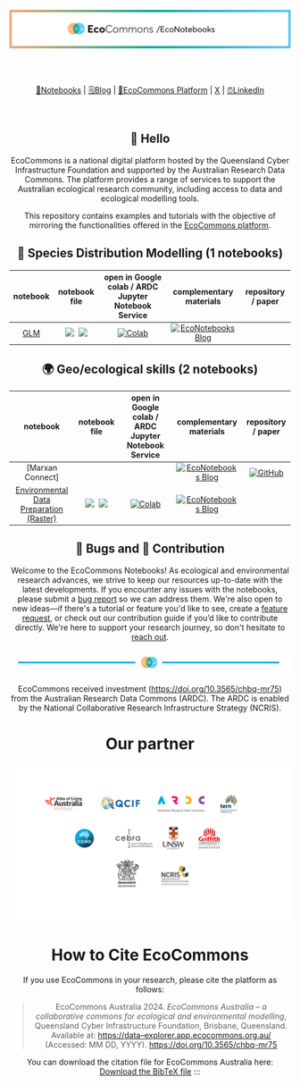 <div align="center">
  <p>
    <a align="center" href="" target="_blank">
      <img
        width="850"
        src="https://github.com/EcoCommons-Australia-2024-2026/notebooks/raw/main/assets/notebooks_banner_withframe.png" alt="Banner"
      >
    </a>
  </p>
  <br>
<br>

[📔Notebooks](https://github.com/EcoCommons-Australia-2024-2026/notebooks) \| [🗒️Blog](https://ecocommons-australia-2024-2026.github.io/ec-notebook_site) \| [🌿EcoCommons Platform](https://www.ecocommons.org.au) \| [X](https://twitter.com/EcoCommonsAus) \| [⏰LinkedIn](https://www.linkedin.com/company/ecocommons-australia/posts/?feedView=all)

<br> 

## 🐢 Hello

EcoCommons is a national digital platform hosted by the Queensland Cyber Infrastructure Foundation and supported by the Australian Research Data Commons. The platform provides a range of services to support the Australian ecological research community, including access to data and ecological modelling tools.

This repository contains examples and tutorials with the objective of mirroring the functionalities offered in the [EcoCommons platform](https://www.ecocommons.org.au/).

<!--- AUTOGENERATED-NOTEBOOKS-TABLE -->
<!---
   WARNING: DO NOT EDIT THIS TABLE MANUALLY. IT IS AUTOMATICALLY GENERATED.
   HEAD OVER TO CONTRIBUTING.MD FOR MORE DETAILS ON HOW TO MAKE CHANGES PROPERLY.
-->
## 🐨 Species Distribution Modelling (1 notebooks)
| **notebook** | **notebook file** | **open in Google colab / ARDC Jupyter Notebook Service** | **complementary materials** | **repository / paper** |
|:------------:|:---------------:|:-------------------------------------------------:|:---------------------------:|:----------------------:|
| [GLM](https://github.com/ecocommonsaustralia/notebooks/blob/main/notebooks/EC_GLM.ipynb) | <a href="https://github.com/ecocommonsaustralia/notebooks/blob/main/notebooks/EC_GLM.ipynb"><img src="https://github.com/ecocommonsaustralia/notebooks/raw/main/assets/jupyter_notebook.png" width="40%"></a>&nbsp;&nbsp;<a href="https://github.com/ecocommonsaustralia/notebooks/blob/main/notebooks/EC_GLM.qmd"><img src="https://github.com/ecocommonsaustralia/notebooks/raw/main/assets/quartomd.png" width="40%"></a> | [![Colab](https://colab.research.google.com/assets/colab-badge.svg)](https://colab.research.google.com/github/ecocommonsaustralia/notebooks/blob/main/notebooks/EC_GLM.ipynb) | [![EcoNotebooks Blog](https://github.com/ecocommonsaustralia/notebooks/raw/main/assets/notebook_icon.png)](https://EcoCommonsAustralia.github.io/notebook-blog/notebooks/EC_GLM/EC_GLM.html)  |  |
## 🌍 Geo/ecological skills (2 notebooks)
| **notebook** | **notebook file** | **open in Google colab / ARDC Jupyter Notebook Service** | **complementary materials** | **repository / paper** |
|:------------:|:---------------:|:-------------------------------------------------:|:---------------------------:|:----------------------:|
| [Marxan Connect] | | | [![EcoNotebooks Blog](https://github.com/ecocommonsaustralia/notebooks/raw/main/assets/notebook_icon.png)](https://EcoCommonsAustralia.github.io/notebook-blog/notebooks/sp/ecocommons-marxan-integration-poc.html)  | [![GitHub](https://badges.aleen42.com/src/github.svg)](https://github.com/EcoCommons-Australia-2024-2026/ecocommons-marxan-integration-poc.git) |
| [Environmental Data Preparation (Raster)](https://github.com/ecocommonsaustralia/notebooks/blob/main/notebooks/raster_preparation.ipynb) | <a href="https://github.com/ecocommonsaustralia/notebooks/blob/main/notebooks/raster_preparation.ipynb"><img src="https://github.com/ecocommonsaustralia/notebooks/raw/main/assets/jupyter_notebook.png" width="40%"></a>&nbsp;&nbsp;<a href="https://github.com/ecocommonsaustralia/notebooks/blob/main/notebooks/raster_preparation.qmd"><img src="https://github.com/ecocommonsaustralia/notebooks/raw/main/assets/quartomd.png" width="40%"></a> | [![Colab](https://colab.research.google.com/assets/colab-badge.svg)](https://colab.research.google.com/github/ecocommonsaustralia/notebooks/blob/main/notebooks/raster_preparation.ipynb) | [![EcoNotebooks Blog](https://github.com/ecocommonsaustralia/notebooks/raw/main/assets/notebook_icon.png)](https://EcoCommonsAustralia.github.io/notebook-blog/notebooks/data_prep/raster_preparation.html)  |  |
<!--- AUTOGENERATED-NOTEBOOKS-TABLE -->

## 🐛 Bugs and 🫡 Contribution

Welcome to the EcoCommons Notebooks! As ecological and environmental research advances, we strive to keep our resources up-to-date with the latest developments. If you encounter any issues with the notebooks, please submit a [bug report](https://github.com/EcoCommons-Australia-2024-2026/notebooks/issues/new?assignees=&labels=bug%2Ctriage&template=bug-report.yml) so we can address them. We're also open to new ideas—if there's a tutorial or feature you'd like to see, create a [feature request](https://github.com/EcoCommons-Australia-2024-2026/notebooks/issues/new?assignees=&labels=enhancement&template=feature-request.yml), or check out our contribution guide if you’d like to contribute directly. We're here to support your research journey, so don't hesitate to [reach out](https://github.com/EcoCommons-Australia-2024-2026/notebooks/discussions).

![](https://raw.githubusercontent.com/EcoCommons-Australia-2024-2026/ec-notebook_site/main/images/EC_section_break.png)

EcoCommons received investment (<https://doi.org/10.3565/chbq-mr75>) from the Australian Research Data Commons (ARDC). The ARDC is enabled by the National Collaborative Research Infrastructure Strategy (NCRIS).

# **Our partner**

![](https://raw.githubusercontent.com/EcoCommons-Australia-2024-2026/ec-notebook_site/main/images/partners_logos.png)

# **How to Cite EcoCommons**

If you use EcoCommons in your research, please cite the platform as follows:

> EcoCommons Australia 2024. *EcoCommons Australia – a collaborative commons for ecological and environmental modelling*, Queensland Cyber Infrastructure Foundation, Brisbane, Queensland. Available at: <https://data–explorer.app.ecocommons.org.au/> (Accessed: MM DD, YYYY). <https://doi.org/10.3565/chbq-mr75>

You can download the citation file for EcoCommons Australia here: [Download the BibTeX file](reference.bib)
:::
